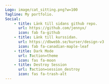 ```yaml
---
Logo: image/cat_sitting.png?w=100
Tagline: My portfolio.
Social:
    - title: Länk till sidans github repo.
      url: https://github.com/jennyx/
      icon: fab fa-github
    - title: Länk till kurssidan.
      url: https://dbwebb.se/kurser/design-v3
      icon: fab fa-canadian-maple-leaf
    - title: Dark Mode
      url: ?action=theme
      icon: fas fa-moon
    - title: Destroy Session
      url: ?action=session_destroy
      icon: fas fa-trash-alt
---
```


